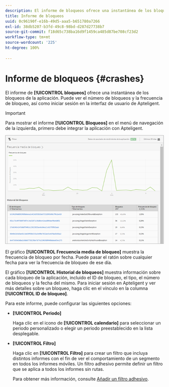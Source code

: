 ```yaml
---
description: El informe de bloqueos ofrece una instantánea de los bloqueos de la aplicación. Puede ver el número de bloqueos y la frecuencia de bloqueo, así como iniciar sesión en la interfaz de usuario de Apteligent.
title: Informe de bloqueos
uuid: 0c96190f-e16b-49d5-aaa5-b651780a7266
exl-id: 38db5207-b3fd-49c8-98bd-d287d27738b7
source-git-commit: f18d65c738ba16d9f1459ca485d87be708cf23d2
workflow-type: tm+mt
source-wordcount: '225'
ht-degree: 100%

---
```


# Informe de bloqueos {#crashes}

El informe de **[!UICONTROL bloqueos]** ofrece una instantánea de los bloqueos de la aplicación. Puede ver el número de bloqueos y la frecuencia de bloqueo, así como iniciar sesión en la interfaz de usuario de Apteligent.

>[!IMPORTANT]
>
>Para mostrar el informe **[!UICONTROL Bloqueos]** en el menú de navegación de la izquierda, primero debe integrar la aplicación con Apteligent.

![bloqueos](assets/crashes.png)

El gráfico **[!UICONTROL Frecuencia media de bloqueo]** muestra la frecuencia de bloqueo por fecha. Puede pasar el ratón sobre cualquier fecha para ver la frecuencia de bloqueo de ese día.

El gráfico **[!UICONTROL Historial de bloqueos]** muestra información sobre cada bloqueo de la aplicación, incluido el ID de bloqueo, el tipo, el número de bloqueos y la fecha del mismo. Para iniciar sesión en Apteligent y ver más detalles sobre un bloqueo, haga clic en el vínculo en la columna **[!UICONTROL ID de bloqueo]**.

Para este informe, puede configurar las siguientes opciones:

* **[!UICONTROL Periodo]**

   Haga clic en el icono de **[!UICONTROL calendario]** para seleccionar un periodo personalizado o elegir un periodo preestablecido en la lista desplegable.

* **[!UICONTROL Filtro]**

   Haga clic en **[!UICONTROL Filtro]** para crear un filtro que incluya distintos informes con el fin de ver el comportamiento de un segmento en todos los informes móviles. Un filtro adhesivo permite definir un filtro que se aplica a todos los informes sin rutas.

   Para obtener más información, consulte [Añadir un filtro adhesivo](/help/using/usage/reports-customize/t-sticky-filter.md).
